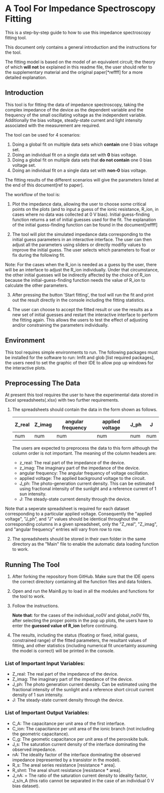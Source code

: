 # A Tool For Impedance Spectroscopy Fitting
This is a step-by-step guide to how to use this impedance spectroscopy fitting tool. 

This document only contains a general introduction and the instructions for the tool.

The fitting model is based on the model of an equivalent circuit; the theory of which **will not** be explained in this readme file, the user should refer to the supplementary material and the original paper[*reffff] for a more detailed explanation. 

## Introduction
This tool is for fitting the data of impedance spectroscopy, taking the complex impedance of the device as the dependent variable and the frequency of the small oscillating voltage as the independent variable. Additionally the bias voltage, steady-state current and light intensity associated with the measurement are required.

The tool can be used for 4 scenarios:
1. Doing a global fit on multiple data sets which **contain** one 0 bias voltage set.
2. Doing an individual fit on a single data set with **0** bias voltage.
3. Doing a global fit on multiple data sets that **do not contain** one 0 bias voltage set.
4. Doing an individual fit on a single data set with **non-0** bias voltage.

The fitting results of the different scenarios will give the parameters listed at the end of this document[ref to paper].

The workflow of the tool is:
1. Plot the impedance data, allowing the user to choose some critical points on the plots (and to input a guess of the ionic resistance, R_ion, in cases where no data was collected at 0 V bias). Initial guess-finding function returns a set of initial guesses used for the fit. The explanation of the initial guess-finding function can be found in the document[reffff]

2. The tool will plot the simulated impedance data corresponding to the initial guess parameters in an interactive interface. The user can then adjust all the parameters using sliders or directly modifiy values to improve the initial guess. The user selects which parameters to float or fix during the following fit.

Note: For the cases when the R_ion is needed as a guess by the user, there will be an interface to adjust the R_ion individually. Under that circumstance, the other initial guesses will be indirectly affected by the choice of R_ion because the initial-guess-finding function needs the value of R_ion to calculate the other parameters.

3. After pressing the button 'Start fitting', the tool will run the fit and print out the result directly in the console including the fitting statistics.

5. The user can choose to accept the fitted result or use the results as a new set of initial guesses and restart the interactive interface to perform the fitting again. This allows the users to test the effect of adjusting and/or constraining the parameters individually.




## Environment
This tool requires simple environments to run. The following packages must be installed for the software to run: lmfit and glob [list required packages], the users need to set the graphic of their IDE  to allow pop up windows for the interactive plots.

## Preprocessing The Data
At present this tool requires the user to have the experimental data stored in Excel spreadsheets(.xlsx) with two further requirements.
1. The spreadsheets should contain the data in the form shown as follows.


    | Z_real   | Z_imag   | angular frequency | applied voltage | J_ph | J
    |-         | -        | -                 | -               | -    |-
    |   num    |   num    |   num             |     num         |  num |num

    The users are expected to preprocess the data to this form although the column order is not important. The meaning of the column headers are:
    * z_real: The real part of the impedance of the device.
    * z_imag: The imaginary part of the impedance of the device.
    * angular frequency: The angular frequency of voltage oscillation.
    * applied voltage: The applied background voltage to the circuit.
    * J_ph: The photo-generation current density. This can be estimated using fractional intensity of the sunlight and a reference current of 1 sun intensity.
    * J: The steady-state current density through the device.

Note that a seperate spreadsheet is required for each dataset corresponding to a particular applied voltage. Consequently the "applied voltage", "J_ph", and "J" values should be identical throughout the corresponding columns in a given spreadsheet, only the "Z_real", "Z_imag", and "angular frequency" entries will vary from row to row.


2. The spreadsheets should be stored in their own folder in the same directory as the "Main" file to enable the automatic data loading function to work.



## Running The Tool
1. After forking the repository from GitHub. Make sure that the IDE opens the correct directory containing all the function files and data folders.
2. Open and run the Main8.py to load in all the modules and functions for the tool to work.
3. Follow the instructions.

    __Note that__: for the cases of the individual_no0V and global_no0V fits, after selecting the proper points in the pop up plots, the users have to enter the __guessed value of R_ion__ before continuing.
4. The results, including the status (floating or fixed, initial guess, constrained range) of the fitted parameters, the resultant values of fitting, and other statistics (including numerical fit uncertainty assuming the model is correct) will be printed in the console.



### List of Important Input Variables:
* Z_real: The real part of the impedance of the device.
* Z_imag: The imaginary part of the impedance of the device.
* J_ph: The photo generation current density. Can be estimated using the fractional intensity of the sunlight and a reference short circuit current density of 1 sun intensity.
* J: The steady-state current density through the device.

### List of Important Output Variables:
* C_A: The capacitance per unit area of the first interface.
* C_ion: The capacitance per unit area of the ionic branch (not including the geometric capacitance).
* C_g: The geometic capacitance per unit area of the perovskite bulk.
* J_s: The saturation current density of the interface dominating the observed impedance.
* nA: The ideality factor of the interface dominating the observed impedance (represented by a transistor in the model).
* R_s: The areal series resistance [resistance * area].
* R_shnt: The areal shunt resistance [resistance * area].
* J_nA: = The ratio of the saturation current density to ideality factor, J_s/n_A (this ratio cannot be separated in the case of an individual 0 V bias dataset).





























